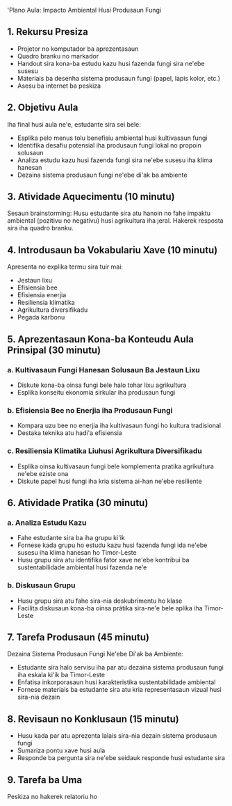 'Plano Aula: Impacto Ambiental Husi Produsaun Fungi

## 1. Rekursu Presiza

- Projetor no komputador ba aprezentasaun
- Quadro branku no markador
- Handout sira kona-ba estudu kazu husi fazenda fungi sira ne'ebe susesu
- Materiais ba desenha sistema produsaun fungi (papel, lapis kolor, etc.)
- Asesu ba internet ba peskiza

## 2. Objetivu Aula

Iha final husi aula ne'e, estudante sira sei bele:
- Esplika pelo menus tolu benefisiu ambiental husi kultivasaun fungi
- Identifika desafiu potensial iha produsaun fungi lokal no propoin solusaun
- Analiza estudu kazu husi fazenda fungi sira ne'ebe susesu iha klima hanesan
- Dezaina sistema produsaun fungi ne'ebe di'ak ba ambiente

## 3. Atividade Aquecimentu (10 minutu)

Sesaun brainstorming: Husu estudante sira atu hanoin no fahe impaktu ambiental (pozitivu no negativu) husi agrikultura iha jeral. Hakerek resposta sira iha quadro branku.

## 4. Introdusaun ba Vokabulariu Xave (10 minutu)

Apresenta no explika termu sira tuir mai:
- Jestaun lixu
- Efisiensia bee
- Efisiensia enerjia
- Resiliensia klimatika
- Agrikultura diversifikadu
- Pegada karbonu

## 5. Aprezentasaun Kona-ba Konteudu Aula Prinsipal (30 minutu)

### a. Kultivasaun Fungi Hanesan Solusaun Ba Jestaun Lixu
- Diskute kona-ba oinsa fungi bele halo tohar lixu agrikultura
- Esplika konseitu ekonomia sirkular iha produsaun fungi

### b. Efisiensia Bee no Enerjia iha Produsaun Fungi
- Kompara uzu bee no enerjia iha kultivasaun fungi ho kultura tradisional
- Destaka teknika atu hadi'a efisiensia

### c. Resiliensia Klimatika Liuhusi Agrikultura Diversifikadu
- Esplika oinsa kultivasaun fungi bele komplementa pratika agrikultura ne'ebe eziste ona
- Diskute papel husi fungi iha kria sistema ai-han ne'ebe resiliente

## 6. Atividade Pratika (30 minutu)

### a. Analiza Estudu Kazu
- Fahe estudante sira ba iha grupu ki'ik
- Fornese kada grupu ho estudu kazu husi fazenda fungi ida ne'ebe susesu iha klima hanesan ho Timor-Leste
- Husu grupu sira atu identifika fator xave ne'ebe kontribui ba sustentabilidade ambiental husi fazenda ne'e

### b. Diskusaun Grupu
- Husu grupu sira atu fahe sira-nia deskubrimentu ho klase
- Facilita diskusaun kona-ba oinsa prátika sira-ne'e bele aplika iha Timor-Leste

## 7. Tarefa Produsaun (45 minutu)

Dezaina Sistema Produsaun Fungi Ne'ebe Di'ak ba Ambiente:
- Estudante sira halo servisu iha par atu dezaina sistema produsaun fungi iha eskala ki'ik ba Timor-Leste
- Enfatisa inkorporasaun husi karakteristika sustentabilidade ambiental
- Fornese materiais ba estudante sira atu kria representasaun vizual husi sira-nia dezain

## 8. Revisaun no Konklusaun (15 minutu)

- Husu kada par atu aprezenta lalais sira-nia dezain sistema produsaun fungi
- Sumariza pontu xave husi aula
- Responde ba pergunta sira ne'ebe seidauk responde husi estudante sira

## 9. Tarefa ba Uma

Peskiza no hakerek relatoriu ho